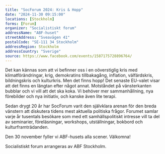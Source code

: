 ```yaml
---
title: "SocForum 2024: Kris & Hopp"
date: "2024-11-30 09:15:00"
locations: [Stockholm]
forms: [Forum]
organizer: "Socialistiskt forum"
addressName: "ABF-huset"
streetAddress: "Sveavägen 41"
postalCode: "SE-111 34 Stockholm"
addressRegion: Stockholm
addressCountry: "Sverige"
source: https://www.facebook.com/events/1587175728896764/
---
```

Det kan kännas som att vi befinner oss i en oöverstiglig kris med klimatförändringar, krig, demokratins tillbakagång, inflation, välfärdskris, bildningskris och kulturkris. Men det finns hopp! Det senaste EU-valet visar att det finns en längtan efter något annat. Motståndet på vänsterkanten bubblar och vi vill att det ska koka. Vi behöver mer sammanhållning, nya förebilder och nya initiativ, och kanske även lite terapi.

Sedan drygt 20 år har SocForum varit den självklara arenan för den breda vänstern att diskutera tidens mest aktuella politiska frågor. Forumet samlar varje år tusentals besökare som med ett samhällspolitiskt intresse vill ta del av seminarier, föreläsningar, workshops, utställningar, bokbord och kulturframträdanden. 

Den 30 november fyller vi ABF-husets alla scener. Välkomna!

Socialistiskt forum arrangeras av ABF Stockholm. 

